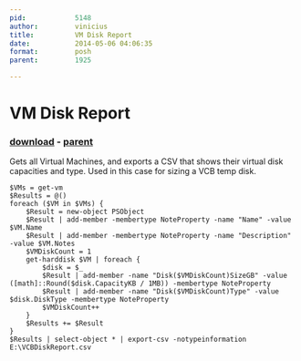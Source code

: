 ```yaml
---
pid:            5148
author:         vinicius
title:          VM Disk Report
date:           2014-05-06 04:06:35
format:         posh
parent:         1925

---
```


# VM Disk Report

### [download](//scripts/5148.ps1) - [parent](//scripts/1925.md)

Gets all Virtual Machines, and exports a CSV that shows their virtual disk capacities and type. Used in this case for sizing a VCB temp disk.

```posh
$VMs = get-vm
$Results = @()
foreach ($VM in $VMs) {
    $Result = new-object PSObject
    $Result | add-member -membertype NoteProperty -name "Name" -value $VM.Name
    $Result | add-member -membertype NoteProperty -name "Description" -value $VM.Notes
    $VMDiskCount = 1
    get-harddisk $VM | foreach {
        $disk = $_
        $Result | add-member -name "Disk($VMDiskCount)SizeGB" -value ([math]::Round($disk.CapacityKB / 1MB)) -membertype NoteProperty
        $Result | add-member -name "Disk($VMDiskCount)Type" -value $disk.DiskType -membertype NoteProperty
        $VMDiskCount++
    }
    $Results += $Result
}
$Results | select-object * | export-csv -notypeinformation E:\VCBDiskReport.csv
```
